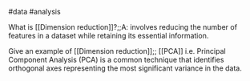 #data #analysis 

What is [[Dimension reduction]]?;;A: involves reducing the number of features in a dataset while retaining its essential information.
<!--SR:!2024-04-20,9,270-->

Give an example of [[Dimension reduction]];; [[PCA]] i.e. Principal Component Analysis (PCA) is a common technique that identifies orthogonal axes representing the most significant variance in the data.